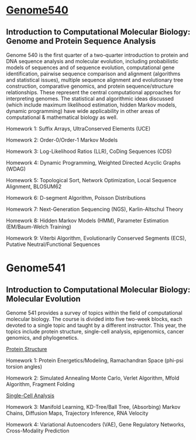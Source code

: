 # [Genome540](http://bozeman.mbt.washington.edu/compbio/mbt599/ "Course Page")
## Introduction to Computational Molecular Biology: Genome and Protein Sequence Analysis

Genome 540 is the first quarter of a two-quarter introduction to protein and DNA sequence analysis and molecular evolution, including probabilistic models of sequences and of sequence evolution, computational gene identification, pairwise sequence comparison and alignment (algorithms and statistical issues), multiple sequence alignment and evolutionary tree construction, comparative genomics, and protein sequence/structure relationships. These represent the central computational approaches for interpreting genomes. The statistical and algorithmic ideas discussed (which include maximum likelihood estimation, hidden Markov models, dynamic programming) have wide applicability in other areas of computational & mathematical biology as well.

Homework 1: Suffix Arrays, UltraConserved Elements (UCE)

Homework 2: Order-0/Order-1 Markov Models

Homework 3: Log-Likelihood Ratios (LLR), CoDing Sequences (CDS)

Homework 4: Dynamic Programming, Weighted Directed Acyclic Graphs (WDAG)

Homework 5: Topological Sort, Network Optimization, Local Sequence Alignment, BLOSUM62

Homework 6: D-segment Algorithm, Poisson Distributions

Homework 7: Next-Generation Sequencing (NGS), Karlin-Altschul Theory

Homework 8: Hidden Markov Models (HMM), Parameter Estimation (EM/Baum-Welch Training)

Homework 9: Viterbi Algorithm, Evolutionarily Conserved Segments (ECS), Putative Neutral/Functional Sequences


# Genome541
## Introduction to Computational Molecular Biology: Molecular Evolution

Genome 541 provides a survey of topics within the field of computational molecular biology. The course is divided into five two-week blocks, each devoted to a single topic and taught by a different instructor. This year, the topics include protein structure, single-cell analysis, epigenomics, cancer genomics, and phylogenetics.

<ins>Protein Structure</ins>

Homework 1: Protein Energetics/Modeling, Ramachandran Space (phi-psi torsion angles)

Homework 2: Simulated Annealing Monte Carlo, Verlet Algorithm, Mfold Algorithm, Fragment Folding

<ins>Single-Cell Analysis</ins>

Homework 3: Manifold Learning, KD-Tree/Ball Tree, (Absorbing) Markov Chains, Diffusion Maps, Trajectory Inference, RNA Velocity

Homework 4: Variational Autoencoders (VAE), Gene Regulatory Networks, Cross-Modality Prediction

